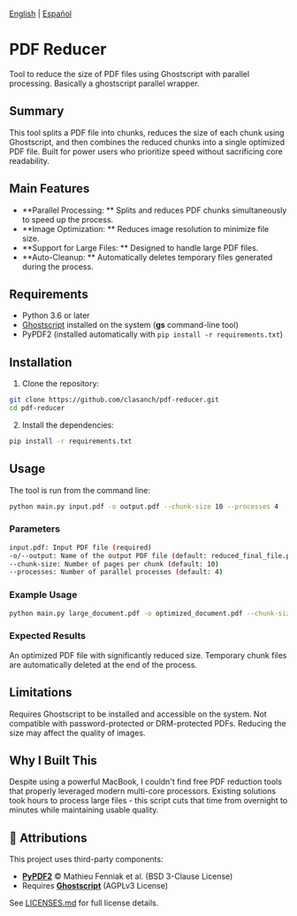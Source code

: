 [English](README.md) | [Español](docs/es/README.md)  

# PDF Reducer
Tool to reduce the size of PDF files using Ghostscript with parallel processing. Basically a ghostscript parallel wrapper.

## Summary
This tool splits a PDF file into chunks, reduces the size of each chunk using Ghostscript, and then combines the reduced chunks into a single optimized PDF file. Built for power users who prioritize speed without sacrificing core readability.

## Main Features
- **Parallel Processing: ** Splits and reduces PDF chunks simultaneously to speed up the process.
- **Image Optimization: ** Reduces image resolution to minimize file size.
- **Support for Large Files: ** Designed to handle large PDF files.
- **Auto-Cleanup: ** Automatically deletes temporary files generated during the process.

## Requirements
- Python 3.6 or later
- [Ghostscript](https://www.ghostscript.com/) installed on the system (**gs** command-line tool)
- PyPDF2 (installed automatically with `pip install -r requirements.txt`)

## Installation
1. Clone the repository:
```bash
git clone https://github.com/clasanch/pdf-reducer.git
cd pdf-reducer
```

2. Install the dependencies:

```bash
pip install -r requirements.txt
```

## Usage
The tool is run from the command line:

```bash
python main.py input.pdf -o output.pdf --chunk-size 10 --processes 4
```

### Parameters
```bash
input.pdf: Input PDF file (required)
-o/--output: Name of the output PDF file (default: reduced_final_file.pdf)
--chunk-size: Number of pages per chunk (default: 10)
--processes: Number of parallel processes (default: 4)
```

### Example Usage
```bash
python main.py large_document.pdf -o optimized_document.pdf --chunk-size 5 --processes 2
```

### Expected Results
An optimized PDF file with significantly reduced size.
Temporary chunk files are automatically deleted at the end of the process.

## Limitations
Requires Ghostscript to be installed and accessible on the system.
Not compatible with password-protected or DRM-protected PDFs.
Reducing the size may affect the quality of images.

## Why I Built This
Despite using a powerful MacBook, I couldn't find free PDF reduction tools that properly leveraged modern multi-core processors. Existing solutions took hours to process large files - this script cuts that time from overnight to minutes while maintaining usable quality.

## 📜 Attributions

This project uses third-party components:
- **[PyPDF2](https://github.com/py-pdf/pypdf)** © Mathieu Fenniak et al. (BSD 3-Clause License)
- Requires **[Ghostscript](https://www.ghostscript.com/)** (AGPLv3 License)

See [LICENSES.md](LICENSES.md) for full license details.
